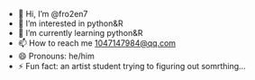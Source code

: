 - 👋 Hi, I’m @fro2en7
- 👀 I’m interested in python&R
- 🌱 I’m currently learning python&R 
- 📫 How to reach me 1047147984@qq.com
- 😄 Pronouns: he/him
- ⚡ Fun fact: an artist student trying to figuring out somrthing...

<!---
fro2en7/fro2en7 is a ✨ special ✨ repository because its `README.md` (this file) appears on your GitHub profile.
You can click the Preview link to take a look at your changes.
--->

